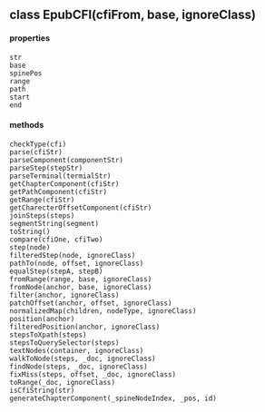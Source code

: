 ## class EpubCFI(cfiFrom, base, ignoreClass)
  #### properties
    str
    base
    spinePos
    range
    path
    start
    end
  #### methods
    checkType(cfi)
    parse(cfiStr)
    parseComponent(componentStr)
    parseStep(stepStr)
    parseTerminal(termialStr)
    getChapterComponent(cfiStr)
    getPathComponent(cfiStr)
    getRange(cfiStr)
    getCharecterOffsetComponent(cfiStr)
    joinSteps(steps)
    segmentString(segment)
    toString()
    compare(cfiOne, cfiTwo)
    step(node)
    filteredStep(node, ignoreClass)
    pathTo(node, offset, ignoreClass)
    equalStep(stepA, stepB)
    fromRange(range, base, ignoreClass)
    fromNode(anchor, base, ignoreClass)
    filter(anchor, ignoreClass)
    patchOffset(anchor, offset, ignoreClass)
    normalizedMap(children, nodeType, ignoreClass)
    position(anchor)
    filteredPosition(anchor, ignoreClass)
    stepsToXpath(steps)
    stepsToQuerySelector(steps)
    textNodes(container, ignoreClass)
    walkToNode(steps, _doc, ignoreClass)
    findNode(steps, _doc, ignoreClass)
    fixMiss(steps, offset, _doc, ignoreClass)
    toRange(_doc, ignoreClass)
    isCfiString(str)
    generateChapterComponent(_spineNodeIndex, _pos, id)